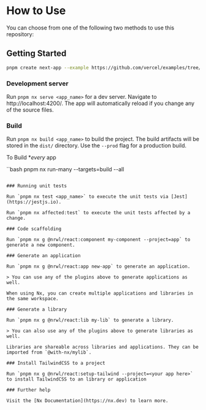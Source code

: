 # How to Use

You can choose from one of the following two methods to use this repository:

## Getting Started

```bash
pnpm create next-app --example https://github.com/vercel/examples/tree/main/solutions/nx-monorepo nx-monorepo
```

### Development server

Run `pnpm nx serve <app_name>` for a dev server. Navigate to http://localhost:4200/. The app will automatically reload if you change any of the source files.

### Build

Run `pnpm nx build <app_name>` to build the project. The build artifacts will be stored in the `dist/` directory. Use the `--prod` flag for a production build.

To Build \*_every_ app

``bash
pnpm nx run-many --targets=build --all

```

### Running unit tests

Run `pnpm nx test <app_name>` to execute the unit tests via [Jest](https://jestjs.io).

Run `pnpm nx affected:test` to execute the unit tests affected by a change.

### Code scaffolding

Run `pnpm nx g @nrwl/react:component my-component --project=app` to generate a new component.

### Generate an application

Run `pnpm nx g @nrwl/react:app new-app` to generate an application.

> You can use any of the plugins above to generate applications as well.

When using Nx, you can create multiple applications and libraries in the same workspace.

### Generate a library

Run `pnpm nx g @nrwl/react:lib my-lib` to generate a library.

> You can also use any of the plugins above to generate libraries as well.

Libraries are shareable across libraries and applications. They can be imported from `@with-nx/mylib`.

### Install TailwindCSS to a project

Run `pnpm nx g @nrwl/react:setup-tailwind --project=<your app here>` to install TailwindCSS to an library or application

### Further help

Visit the [Nx Documentation](https://nx.dev) to learn more.
```
